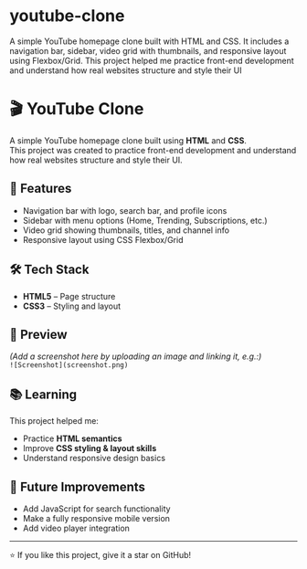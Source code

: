 # youtube-clone
A simple YouTube homepage clone built with HTML and CSS. It includes a navigation bar, sidebar, video grid with thumbnails, and responsive layout using Flexbox/Grid. This project helped me practice front-end development and understand how real websites structure and style their UI
# 🎬 YouTube Clone

A simple YouTube homepage clone built using **HTML** and **CSS**.  
This project was created to practice front-end development and understand how real websites structure and style their UI.

## 🚀 Features
- Navigation bar with logo, search bar, and profile icons  
- Sidebar with menu options (Home, Trending, Subscriptions, etc.)  
- Video grid showing thumbnails, titles, and channel info  
- Responsive layout using CSS Flexbox/Grid  

## 🛠️ Tech Stack
- **HTML5** – Page structure  
- **CSS3** – Styling and layout  

## 📸 Preview
*(Add a screenshot here by uploading an image and linking it, e.g.:)*  
`![Screenshot](screenshot.png)`

## 📚 Learning
This project helped me:
- Practice **HTML semantics**  
- Improve **CSS styling & layout skills**  
- Understand responsive design basics  

## 🔮 Future Improvements
- Add JavaScript for search functionality  
- Make a fully responsive mobile version  
- Add video player integration  

---
⭐ If you like this project, give it a star on GitHub!
